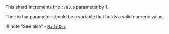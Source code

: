 This shard increments the `:Value` parameter by 1.

The `:Value` parameter should be a variable that holds a valid numeric value.

!!! note "See also"
    - [`Math.Dec`](../Dec)
